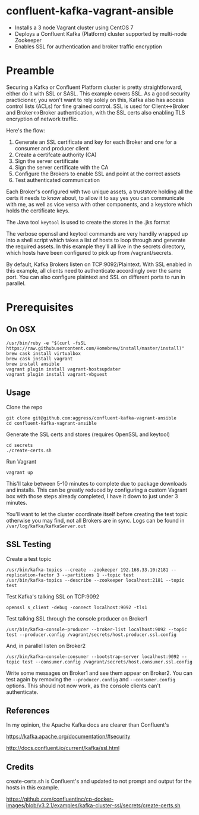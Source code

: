 # confluent-kafka-vagrant-ansible

* Installs a 3 node Vagrant cluster using CentOS 7
* Deploys a Confluent Kafka (Platform) cluster supported by multi-node Zookeeper
* Enables SSL for authentication and broker traffic encryption

# Preamble

Securing a Kafka or Confluent Platform cluster is pretty straightforward, either do it with SSL or SASL.  This example covers
SSL. As a good security practicioner, you won't want to rely solely on this, Kafka also has access control lists (ACLs) for fine
grained control. SSL is used for Client<->Broker and Broker<->Broker authentication, with the SSL certs also enabling TLS encryption
of network traffic.

Here's the flow:

1. Generate an SSL certificate and key for each Broker and one for a consumer and producer client
2. Create a certifcate authority (CA)
3. Sign the server certificate
4. Sign the server certificate with the CA
5. Configure the Brokers to enable SSL and point at the correct assets
6. Test authenticated communication

Each Broker's configured with two unique assets, a truststore holding all the certs it needs to know about, to allow it to say
yes you can communicate with me, as well as vice versa with other components, and a keystore which holds the certificate keys.

The Java tool `keytool` is used to create the stores in the .jks format

The verbose openssl and keytool commands are very handily wrapped up into a shell script which takes a list of hosts to loop
through and generate the required assets.  In this example they'll all live in the secrets directory, which hosts have been
configured to pick up from /vagrant/secrets.

By default, Kafka Brokers listen on TCP:9092/Plaintext. With SSL enabled in this example, all clients need to authenticate
accordingly over the same port. You can also configure plaintext and SSL on different ports to run in parallel.

# Prerequisites

## On OSX
```
/usr/bin/ruby -e "$(curl -fsSL https://raw.githubusercontent.com/Homebrew/install/master/install)"
brew cask install virtualbox
brew cask install vagrant
brew install ansible
vagrant plugin install vagrant-hostsupdater
vagrant plugin install vagrant-vbguest
```

## Usage

Clone the repo

```
git clone git@github.com:aggress/confluent-kafka-vagrant-ansible
cd confluent-kafka-vagrant-ansible
```

Generate the SSL certs and stores (requires OpenSSL and keytool)
```
cd secrets
./create-certs.sh
```

Run Vagrant

`vagrant up`

This'll take between 5-10 minutes to complete due to package downloads and installs. This can be greatly reduced
by configuring a custom Vagrant box with those steps already completed, I have it down to just under 3 minutes.

You'll want to let the cluster coordinate itself before creating the test topic otherwise you may find, not all
Brokers are in sync.  Logs can be found in `/var/log/kafka/kafkaServer.out`

## SSL Testing

Create a test topic
```
/usr/bin/kafka-topics --create --zookeeper 192.168.33.10:2181 --replication-factor 3 --partitions 1 --topic test
/usr/bin/kafka-topics --describe --zookeeper localhost:2181 --topic test
```

Test Kafka's talking SSL on TCP:9092

`openssl s_client -debug -connect localhost:9092 -tls1`

Test talking SSL through the console producer on Broker1

`/usr/bin/kafka-console-producer --broker-list localhost:9092 --topic test --producer.config /vagrant/secrets/host.producer.ssl.config`

And, in parallel listen on Broker2

`/usr/bin/kafka-console-consumer --bootstrap-server localhost:9092 --topic test --consumer.config /vagrant/secrets/host.consumer.ssl.config`

Write some messages on Broker1 and see them appear on Broker2. You can test again by removing the `--producer.config` and `--consumer.config`
options. This should not now work, as the console clients can't authenticate.


## References

In my opinion, the Apache Kafka docs are clearer than Confluent's

https://kafka.apache.org/documentation/#security

http://docs.confluent.io/current/kafka/ssl.html

## Credits

create-certs.sh is Confluent's and updated to not prompt and output for the hosts in this example.

https://github.com/confluentinc/cp-docker-images/blob/v3.2.1/examples/kafka-cluster-ssl/secrets/create-certs.sh